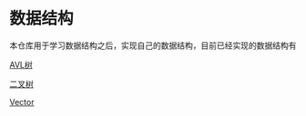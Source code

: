 # 数据结构

本仓库用于学习数据结构之后，实现自己的数据结构，目前已经实现的数据结构有

[AVL树](https://github.com/ROBINwan999/data-structure/blob/main/AVL.h)

[二叉树](https://github.com/ROBINwan999/data-structure/blob/main/BST.h)

[Vector](https://github.com/ROBINwan999/data-structure/blob/main/Vector.h)

